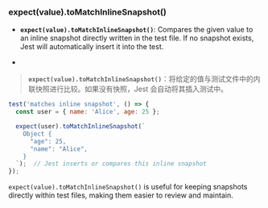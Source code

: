 ### expect(value).toMatchInlineSnapshot()

- **`expect(value).toMatchInlineSnapshot()`**: Compares the given value to an inline snapshot directly written in the test file. If no snapshot exists, Jest will automatically insert it into the test.

- <audio src="C:\Users\10691\Downloads\__`expect(value.mp3"></audio>

> **`expect(value).toMatchInlineSnapshot()`**：将给定的值与测试文件中的内联快照进行比较。如果没有快照，Jest 会自动将其插入测试中。
>
> <audio src="C:\Users\10691\Downloads\`expect(value)..mp3"></audio>

```js
test('matches inline snapshot', () => {
  const user = { name: 'Alice', age: 25 };

  expect(user).toMatchInlineSnapshot(`
    Object {
      "age": 25,
      "name": "Alice",
    }
  `);  // Jest inserts or compares this inline snapshot
});
```

<audio src="C:\Users\10691\Downloads\这段代码展示了如何使用 Jes (14).mp3"></audio>

`expect(value).toMatchInlineSnapshot()` is useful for keeping snapshots directly within test files, making them easier to review and maintain.